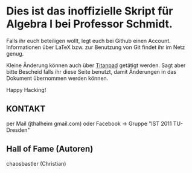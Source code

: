 Dies ist das inoffizielle Skript für Algebra I bei Professor Schmidt.
=====================================================================

Falls ihr euch beteiligen wollt, legt euch bei Github einen Account.
Informationen über LaTeX bzw. zur Benutzung von Git findet ihr im Netz genug.

Kleine Änderung können auch über [Titanpad](http://titanpad.com/6SfxpFoNOZ) getätigt werden.
Sagt aber bitte Bescheid falls ihr diese Seite benutzt, damit Änderungen in das 
Dokument übernommen werden können. 

Happy Hacking!

KONTAKT
-------
per Mail (jthalheim gmail.com) 
        oder 
Facebook -> Gruppe "IST 2011 TU-Dresden"


Hall of Fame (Autoren)
----------------------
chaosbastler (Christian)
